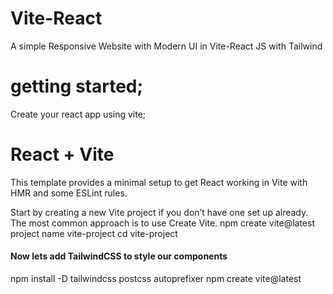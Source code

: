 # Vite-React
A simple Responsive Website with Modern UI in Vite-React JS with Tailwind

# getting started;
 Create  your react app using vite;
# React + Vite

This template provides a minimal setup to get React working in Vite with HMR and some ESLint rules.

Start by creating a new Vite project if you don’t have one set up already. The most common approach is to use 
Create Vite.
npm create vite@latest
project name  vite-project
  cd vite-project
<h4> Now lets add TailwindCSS to style our components</h4>
npm install -D tailwindcss postcss autoprefixer
 npm create vite@latest
